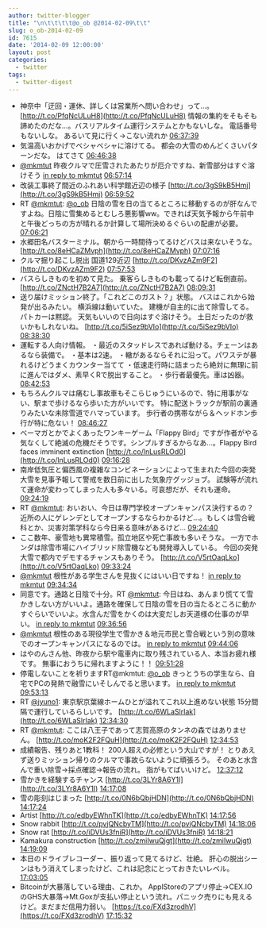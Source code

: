 ```yaml
---
author: twitter-blogger
title: "\n\t\t\t\t@o_ob @2014-02-09\t\t"
slug: o_ob-2014-02-09
id: 7615
date: '2014-02-09 12:00:00'
layout: post
categories:
  - twitter
tags:
  - twitter-digest
---
```


*   神奈中「迂回・運休、詳しくは営業所へ問い合わせ」って...。 [http://t.co/PfqNcULuH8](http://t.co/PfqNcULuH8) 情報の集約をそもそも諦めたのだな...。バスリアルタイム運行システムとかもないしな。 電話番号もないしな。 あるいて見に行く→こない流れか [06:37:39](https://twitter.com/o_ob/statuses/432267004934750208)
*   気温高いおかげでベシャベシャに溶けてる。 都会の大雪のめんどくさいパターンだな。 はてさて [06:46:38](https://twitter.com/o_ob/statuses/432269265681395712)
*   [@mkmtut](https://twitter.com/mkmtut) 昨夜クルマで圧雪されたあたりが厄介ですね、新雪部分はすぐ溶けそう [in reply to mkmtut](https://twitter.com/mkmtut/statuses/432271551941967872) [06:57:14](https://twitter.com/o_ob/statuses/432271931744591872)
*   改装工事終了間近のふれあい科学館近辺の様子 [http://t.co/3gS9kB5Hmj](http://t.co/3gS9kB5Hmj) [06:59:52](https://twitter.com/o_ob/statuses/432272596764065792)
*   RT [@mkmtut](https://twitter.com/mkmtut): [@o_ob](https://twitter.com/o_ob) 日陰の雪を日の当てるところに移動するのが肝なんですよね。日陰に雪集めるとむしろ悪影響ww。できれば天気予報から午前中と午後どっちの方が晴れるか計算して場所決めるぐらいの配慮が必要。 [07:06:21](https://twitter.com/o_ob/statuses/432274224477003776)
*   水郷田名バスターミナル。朝から一時間待ってるけどバスは来ないそうな。 [http://t.co/8eHCaZMvph](http://t.co/8eHCaZMvph) [07:07:16](https://twitter.com/o_ob/statuses/432274457084702720)
*   クルマ掘り起こし脱出 国道129近辺 [http://t.co/DKvzAZm9F2](http://t.co/DKvzAZm9F2) [07:57:53](https://twitter.com/o_ob/statuses/432287194217054208)
*   バスらしきものを初めて見た。 乗客らしきものも載ってるけど転倒直前。 [http://t.co/ZNctH7B2A7](http://t.co/ZNctH7B2A7) [08:09:31](https://twitter.com/o_ob/statuses/432290120843014144)
*   送り届けミッション終了。「これどこのガスト？」状態。 バスはこれから始発が出るみたい。 横浜線は動いていた。 建機が自主的に出て除雪してる。パトカーは黙認。 天気もいいので日向はすぐ溶けそう。 土日だったのが救いかもしれないね。 [http://t.co/5iSez9bVIo](http://t.co/5iSez9bVIo) [08:38:30](https://twitter.com/o_ob/statuses/432297415777861632)
*   運転する人向け情報。 ・最近のスタッドレスであれば動ける。チェーンはあるなら装備で。 ・基本は2速。 ・轍があるならそれに沿って。パワステが暴れるけどうまくカウンター当てて ・低速走行時に詰まったら絶対に無理に前に進んではダメ、素早くRで脱出すること。 ・歩行者最優先。車は凶器。 [08:42:53](https://twitter.com/o_ob/statuses/432298519215349760)
*   もちろんクルマは痛むし事故車もそこらじゅうにいるので、特に用事がない、駅まで歩けるなら歩いた方がいいです。 特に配送トラックが駅前の裏通りみたいな未除雪道でハマっています。 歩行者の携帯ながら＆ヘッドホン歩行が特に危ない！ [08:46:27](https://twitter.com/o_ob/statuses/432299417329098752)
*   ベーマガとかでよくあったワンキーゲーム「Flappy Bird」ですが作者がやる気なくして絶滅の危機だそうです。シンプルすぎるからなあ...。Flappy Bird faces imminent extinction [http://t.co/lnLusRLOd0](http://t.co/lnLusRLOd0) [09:16:28](https://twitter.com/o_ob/statuses/432306970398175232)
*   南岸低気圧と偏西風の複雑なコンビネーションによって生まれた今回の突発大雪を見事予報して警戒を数日前に出した気象庁グッジョブ。 試験等が流れて運命が変わってしまった人も多々いる。可哀想だが、それも運命。 [09:24:19](https://twitter.com/o_ob/statuses/432308946091532289)
*   RT [@mkmtut](https://twitter.com/mkmtut): おいおい、今日は専門学校オープンキャンパス決行するの？近所の人にゲレンデとしてオープンするならわかるけど...。もしくは雪合戦科とか、災害対策学科なら今日来る意味があるけど... [09:24:40](https://twitter.com/o_ob/statuses/432309034016722944)
*   ここ数年、豪雪地も異常積雪。孤立地区や死亡事故も多いそうな。 一方でホンダは除雪市場にハイブリッド除雪機なども開発導入している。 今回の突発大雪で都内でデモするチャンスもありそう。 [http://t.co/V5rtOaqLko](http://t.co/V5rtOaqLko) [09:33:24](https://twitter.com/o_ob/statuses/432311234310836224)
*   [@mkmtut](https://twitter.com/mkmtut) 根性がある学生さんを見抜くにはいい日ですね！ [in reply to mkmtut](https://twitter.com/mkmtut/statuses/432308351787991040) [09:34:34](https://twitter.com/o_ob/statuses/432311527454932992)
*   同意です。通路と日陰で十分。RT [@mkmtut](https://twitter.com/mkmtut): 今日はね、あんまり慌てて雪かきしない方がいいよ。通路を確保して日陰の雪を日の当たるところに動かすぐらいでいいよ。水含んだ雪をかくのは大変だしお天道様の仕事のが早い。 [in reply to mkmtut](https://twitter.com/mkmtut/statuses/432309298119458816) [09:36:56](https://twitter.com/o_ob/statuses/432312120076546048)
*   [@mkmtut](https://twitter.com/mkmtut) 根性のある現役学生で雪かき＆地元市民と雪合戦という別の意味でのオープンキャンパスになるのでは。 [in reply to mkmtut](https://twitter.com/mkmtut/statuses/432312519458185216) [09:44:06](https://twitter.com/o_ob/statuses/432313927452463104)
*   はやのんさん他、昨夜から駅や電車内に取り残されている人、本当お疲れ様です。 無事におうちに帰れますように！！ [09:51:28](https://twitter.com/o_ob/statuses/432315777593532416)
*   停電しないことを祈りますRT@mkmtut: [@o_ob](https://twitter.com/o_ob) きっとうちの学生なら、自宅でPCの発熱で融雪にいそしんでると思います。 [in reply to mkmtut](https://twitter.com/mkmtut/statuses/432315900167868417) [09:53:13](https://twitter.com/o_ob/statuses/432316217840250880)
*   RT [@jyuno1](https://twitter.com/jyuno1): 東京駅京葉線ホームひとが溢れてこれ以上進めない状態 15分間隔で運行しているらしいです。 [http://t.co/6WLaSlrIak](http://t.co/6WLaSlrIak) [12:34:30](https://twitter.com/o_ob/statuses/432356809223831553)
*   RT [@mkmtut](https://twitter.com/mkmtut): ここは八王子であって志賀高原のタンネの森ではありません。 [http://t.co/moK2F2FQuH](http://t.co/moK2F2FQuH) [12:34:53](https://twitter.com/o_ob/statuses/432356903885082625)
*   成績報告、残りあと1教科！ 200人超えの必修という大山ですが！ とりあえず送りミッション帰りのクルマで事故らないように頑張ろう。 そのあと水含んで重い除雪→採点確認→報告の流れ。 指がもてばいいけど。 [12:37:12](https://twitter.com/o_ob/statuses/432357487744802816)
*   雪かきを経験するチャンス [http://t.co/3LYr8A6Y1I](http://t.co/3LYr8A6Y1I) [14:17:08](https://twitter.com/o_ob/statuses/432382636292440064)
*   雪の彫刻はじまった [http://t.co/0N6bQbjHDN](http://t.co/0N6bQbjHDN) [14:17:24](https://twitter.com/o_ob/statuses/432382705334878208)
*   Artist [http://t.co/edbyEWhnTK](http://t.co/edbyEWhnTK) [14:17:56](https://twitter.com/o_ob/statuses/432382839070269441)
*   Snow rabbit [http://t.co/pvjQNcbyTM](http://t.co/pvjQNcbyTM) [14:18:06](https://twitter.com/o_ob/statuses/432382878857453569)
*   Snow rat [http://t.co/iDVUs3fniR](http://t.co/iDVUs3fniR) [14:18:21](https://twitter.com/o_ob/statuses/432382943613288449)
*   Kamakura construction [http://t.co/zmiIwuQjgt](http://t.co/zmiIwuQjgt) [14:19:09](https://twitter.com/o_ob/statuses/432383144629522432)
*   本日のドライブレコーダー、振り返って見てるけど、壮絶。 肝心の脱出シーンはもう消えてしまったけど、これは記念にとっておきたいレベル。 [17:03:05](https://twitter.com/o_ob/statuses/432424398604075009)
*   Bitcoinが大暴落している理由、これか。 ApplStoreのアプリ停止→CEX.IOのGHS大暴落→Mt.Goxが支払い停止という流れ。パニック売りにも見えるけど。まだまだ信用力弱い。 [https://t.co/FXd3zrodhV](https://t.co/FXd3zrodhV) [17:15:32](https://twitter.com/o_ob/statuses/432427533804384256)